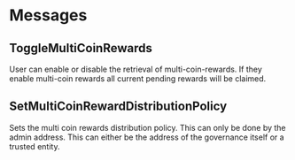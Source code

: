 <!--
order: 4
-->

# Messages

## ToggleMultiCoinRewards

User can enable or disable the retrieval of multi-coin-rewards. If they 
enable multi-coin rewards all current pending rewards will be claimed.

## SetMultiCoinRewardDistributionPolicy

Sets the multi coin rewards distribution policy. This can only be done by
the admin address. This can either be the address of the governance itself
or a trusted entity.
